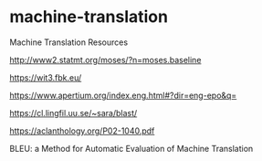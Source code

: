 # machine-translation
Machine Translation Resources

http://www2.statmt.org/moses/?n=moses.baseline

https://wit3.fbk.eu/

https://www.apertium.org/index.eng.html#?dir=eng-epo&q=

https://cl.lingfil.uu.se/~sara/blast/

https://aclanthology.org/P02-1040.pdf

BLEU: a Method for Automatic Evaluation of Machine Translation

